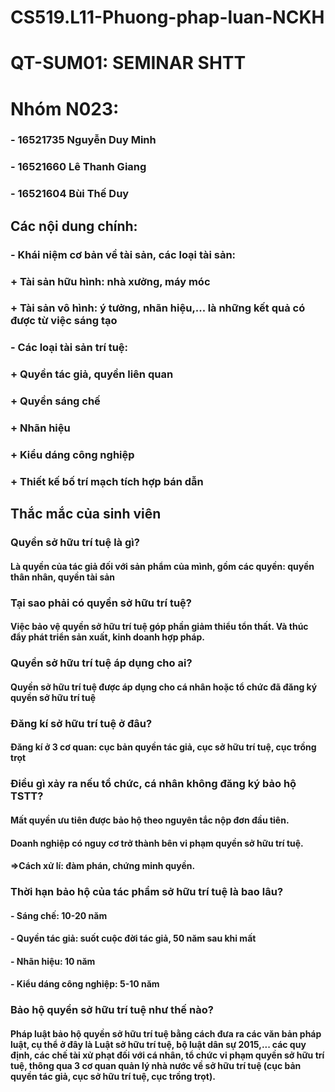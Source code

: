 # CS519.L11-Phuong-phap-luan-NCKH
# QT-SUM01: SEMINAR SHTT

# Nhóm N023:
### - 16521735	Nguyễn Duy Minh
### - 16521660	Lê Thanh Giang
### - 16521604	Bùi Thế Duy

## Các nội dung chính:

### - Khái niệm cơ bản về tài sản, các loại tài sản:
###   + Tài sản hữu hình: nhà xưởng, máy móc
###   + Tài sản vô hình: ý tưởng, nhãn hiệu,... là những kết quả có được từ việc sáng tạo

### - Các loại tài sản trí tuệ:
###   + Quyền tác giả, quyền liên quan
###   + Quyền sáng chế
###   + Nhãn hiệu
###   + Kiểu dáng công nghiệp
###   + Thiết kế bố trí mạch tích hợp bán dẫn


## Thắc mắc của sinh viên
### Quyền sở hữu trí tuệ là gì?
#### Là quyền của tác giả đối với sản phẩm của mình, gồm các quyền: quyền thân nhân, quyền tài sản

### Tại sao phải có quyền sở hữu trí tuệ?
#### Việc bảo vệ quyền sở hữu trí tuệ góp phần giảm thiểu tổn thất. Và thúc đẩy phát triển sản xuất, kinh doanh hợp pháp.

### Quyền sở hữu trí tuệ áp dụng cho ai?
#### Quyền sở hữu trí tuệ được áp dụng cho cá nhân hoặc tổ chức đã đăng ký quyền sở hữu trí tuệ

### Đăng kí sở hữu trí tuệ ở đâu?
#### Đăng kí ở 3 cơ quan: cục bản quyền tác giả, cục sở hữu trí tuệ, cục trồng trọt

### Điều gì xảy ra nếu tổ chức, cá nhân không đăng ký bảo hộ TSTT?
#### Mất quyền ưu tiên được bảo hộ theo nguyên tắc nộp đơn đầu tiên.

#### Doanh nghiệp có nguy cơ trở thành bên vi phạm quyền sở hữu trí tuệ.

#### =>Cách xử lí: đàm phán, chứng minh quyền.

### Thời hạn bảo hộ của tác phẩm sở hữu trí tuệ là bao lâu?
#### - Sáng chế: 10-20 năm
#### - Quyền tác giả: suốt cuộc đời tác giả, 50 năm sau khi mất
#### - Nhãn hiệu: 10 năm
#### - Kiểu dáng công nghiệp: 5-10 năm

### Bảo hộ quyền sở hữu trí tuệ như thế nào?
#### Pháp luật bảo hộ quyền sở hữu trí tuệ bằng cách đưa ra các văn bản pháp luật, cụ thể ở đây là Luật sở hữu trí tuệ, bộ luật dân sự 2015,... các quy định, các chế tài xử phạt đối với cá nhân, tổ chức vi phạm quyền sở hữu trí tuệ, thông qua 3 cơ quan quản lý nhà nước về sở hữu trí tuệ (cục bản quyền tác giả, cục sở hữu trí tuệ, cục trồng trọt).
